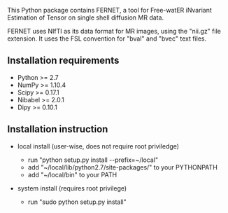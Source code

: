 This Python package contains FERNET, a tool for Free-watER iNvariant 
Estimation of Tensor on single shell diffusion MR data. 

FERNET uses NIfTI as its data format for MR images, using the "nii.gz" 
file extension. It uses the FSL convention for "bval" and "bvec" text files. 

Installation requirements
-------------------------
- Python >= 2.7
- NumPy >= 1.10.4 
- Scipy >= 0.17.1
- Nibabel >= 2.0.1
- Dipy >= 0.10.1

Installation instruction
------------------------
* local install (user-wise, does not require root priviledge)
    - run "python setup.py install --prefix=~/local"
    - add "~/local/lib/python2.7/site-packages/" to your PYTHONPATH
    - add "~/local/bin" to your PATH

* system install (requires root privilege)
    - run "sudo python setup.py install"
